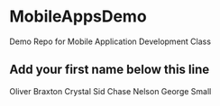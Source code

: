 # MobileAppsDemo
Demo Repo for Mobile Application Development Class

Add your first name below this line
-----------------------------------
Oliver
Braxton
Crystal
Sid
Chase Nelson
George Small
